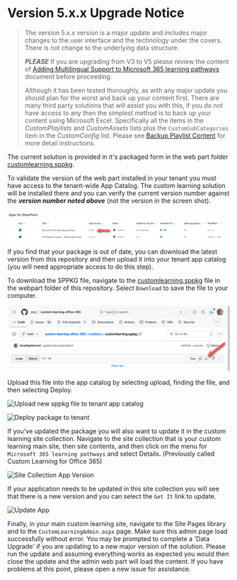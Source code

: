 # Version 5.x.x Upgrade Notice
>
>The version 5.x.x version is a major update and includes major changes to the user interface and the technology under the covers. There is not change to the underlying data structure.
>
>**_PLEASE_** If you are upgrading from V3 to V5 please review the content of [Adding Multilingual Support to Microsoft 365 learning pathways](AddingMultilingualSupport.md) document before proceeding.
>
>Although it has been tested thoroughly, as with any major update you should plan for the worst and back up your content first. There are many third party solutions that will assist you with this, if you do not have access to any then the simplest method is to back up your content using Microsoft Excel. Specifically all the items in the _CustomPlaylists_ and _CustomAssets_ lists plus the `CustomSubCategories` item in the _CustomConfig_ list. Please see [Backup Playlist Content](BackupInstructions.md) for more detail instructions. 

The current solution is provided in it's packaged form in the web part folder [customlearning.sppkg](customlearning.sppkg).

To validate the version of the web part installed in your tenant you must have access to the tenant-wide App Catalog. The custom learning solution will be installed there and you can verify the current version number against the **_version number noted above_** (not the version in the screen shot).

![Tenant App Catalog Screenshot](../images/TenantAppCatalog.png)

If you find that your package is out of date, you can download the latest version from this repository and then upload it into your tenant app catalog (you will need appropriate access to do this step).

To download the SPPKG file, navigate to the [customlearning.sppkg](https://github.com/pnp/custom-learning-office-365/blob/main/installation/customlearning.sppkg) file in the webpart folder of this repository. Select `Download` to save the file to your computer.

![Download SPPKG file screenshot](../images/DownloadSPPKG.png)

Upload this file into the app catalog by selecting upload, finding the file, and then selecting Deploy.

![Upload new sppkg file to tenant app catalog](../images/UploadPackage.png)

![Deploy package to tenant](../images/DeployM365LP.png)

If you've updated the package you will also want to update it in the custom learning site collection. Navigate to the site collection that is your custom learning main site, then site contents, and then click on the menu for `Microsoft 365 learning pathways` and select Details. (Previously called Custom Learning for Office 365)

![Site Collection App Version](../images/SiteCollectionAppVersion.png)

If your application needs to be updated in this site collection you will see that there is a new version and you can select the `Get It` link to update.

![Update App](../images/UpdateApp.png)

Finally, in your main custom learning site, navigate to the Site Pages library and to the `CustomLearningAdmin.aspx` page. Make sure this admin page load successfully without error. You may be prompted to complete a 'Data Upgrade' if you are updating to a new major version of the solution. Please run the update and assuming everything works as expected you would then close the update and the admin web part will load the content. If you have problems at this point, please open a new issue for assistance.
